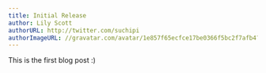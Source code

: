 ```yaml
---
title: Initial Release
author: Lily Scott
authorURL: http://twitter.com/suchipi
authorImageURL: //gravatar.com/avatar/1e857f65ecfce17be0366f5bc2f7afb4?s=200
---
```


This is the first blog post :)
